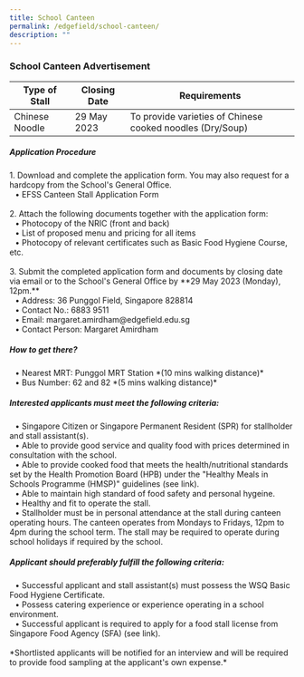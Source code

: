 ```yaml
---
title: School Canteen
permalink: /edgefield/school-canteen/
description: ""
---
```

<h3>School Canteen Advertisement</h3>


| **Type of Stall** | **Closing Date** | **Requirements** |
| -------- | -------- | -------- |
| Chinese Noodle | 29 May 2023 | To provide varieties of Chinese cooked noodles (Dry/Soup) |

<h5>Application Procedure</h5>
1. Download and complete the application form. You may also request for a hardcopy from the School's General Office.
<br><span style="margin-left: 10px">• EFSS Canteen Stall Application Form</span>
<br><br>2. Attach the following documents together with the application form:
<br><span style="margin-left: 10px">• Photocopy of the NRIC (front and back)</span><br><span style="margin-left: 10px">• List of proposed menu and pricing for all items</span><br><span style="margin-left: 10px">• Photocopy of relevant certificates such as Basic Food Hygiene Course, etc.</span>
	<br><br>3. Submit the completed application form and documents by closing date via email or to the School's General Office by **29 May 2023 (Monday), 12pm.**<br><span style="margin-left: 10px">• Address: 36 Punggol Field, Singapore 828814</span><br><span style="margin-left: 10px">• Contact No.: 6883 9511</span><br><span style="margin-left: 10px">• Email: margaret.amirdham@edgefield.edu.sg</span><br><span style="margin-left: 10px">• Contact Person: Margaret Amirdham</span>
<br><h5>How to get there?</h5><span style="margin-left: 10px">• Nearest MRT: Punggol MRT Station *(10 mins walking distance)*</span><br><span style="margin-left: 10px">• Bus Number: 62 and 82 *(5 mins walking distance)*</span>
<br><h5>Interested applicants must meet the following criteria:</h5><span style="margin-left: 10px">• Singapore Citizen or Singapore Permanent Resident (SPR) for stallholder and stall assistant(s).</span><br><span style="margin-left: 10px">• Able to provide good service and quality food with prices determined in consultation with the school.</span><br><span style="margin-left: 10px">• Able to provide cooked food that meets the health/nutritional standards set by the Health Promotion Board (HPB) under the "Healthy Meals in Schools Programme (HMSP)" guidelines (see link).</span><br><span style="margin-left: 10px">• Able to maintain high standard of food safety and personal hygeine.</span><br><span style="margin-left: 10px">• Healthy and fit to operate the stall.</span><br><span style="margin-left: 10px">• Stallholder must be in personal attendance at the stall during canteen operating hours. The canteen operates from Mondays to Fridays, 12pm to 4pm during the school term. The stall may be required to operate during school holidays if required by the school.</span>
<br><h5>Applicant should preferably fulfill the following criteria:</h5><span style="margin-left: 10px">• Successful applicant and stall assistant(s) must possess the WSQ Basic Food Hygiene Certificate.</span><br><span style="margin-left: 10px">• Possess catering experience or experience operating in a school environment.</span><br><span style="margin-left: 10px">• Successful applicant is required to apply for a food stall license from Singapore Food Agency (SFA) (see link).<br><br>*Shortlisted applicants will be notified for an interview and will be required to provide food sampling at the applicant's own expense.*</span>